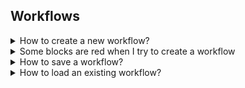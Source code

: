## Workflows

<details>
  <summary>How to create a new workflow?</summary>
  
  1. Click on **Workflow Editor** view.
   ![Workflow editor](images/workflow-editor-header.png)
  2. Click on **+** button.
   ![Plus button](images/workflow-editor-plus.png)
  3. Add some blocks and end your workflow with a **Delivery** block.
  4. Select the tool to use for each block (including ingest).
   ![Select tool](images/workflow-select-tool.png)
  5. Fill all red field in each block.
   ![Fill block](images/workflow-fill-block.png)
  6. Select some files to send on **Ingest block**.
   ![Ingest](images/workflow-ingest-files.png)
  7. Click on execute workflow.
   ![Execute](images/workflow-execute.png)
</details>

<details>
  <summary>Some blocks are red when I try to create a workflow</summary>
  
  If you see red blocks like the following screenshot, this means that you don't have right to use these blocks.

  Check your contract to see if the dates and tools should be available.

  Contact an administrator at `support@videomenthe.fr` if the blocks should be available.

  ![Workflow red blocks](images/workflow-red-blocks.png)
</details>

<details>
  <summary>How to save a workflow?</summary>
  
  1. Build or load a workflow.
  2. Click on **save** to save modifications on an existing workflow
   ![Save](images/workflow-save.png)
  3. Click on **save as** to save as a new workflow. You will be asked to enter a name for this workflow.
   ![Save as](images/workflow-save-as.png)
</details>

<details>
  <summary>How to load an existing workflow?</summary>
  
  1. Click on **Select a workflow**.
   ![Select a workflow](images/workflow-select.png)
  2. Select the workflow you want to load.
</details>